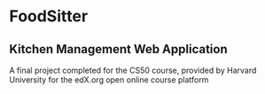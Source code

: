 # FoodSitter
## Kitchen Management Web Application
A final project completed for the CS50 course, provided by Harvard University for the edX.org open online course platform
